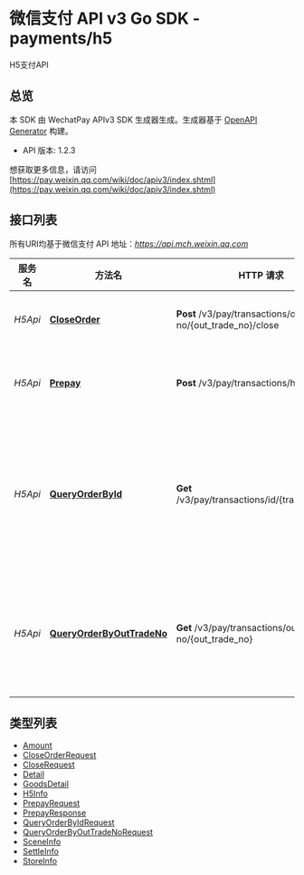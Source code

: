 # 微信支付 API v3 Go SDK - payments/h5

H5支付API

## 总览
本 SDK 由 WechatPay APIv3 SDK 生成器生成。生成器基于 [OpenAPI Generator](https://openapi-generator.tech) 构建。

- API 版本: 1.2.3

想获取更多信息，请访问 [https://pay.weixin.qq.com/wiki/doc/apiv3/index.shtml](https://pay.weixin.qq.com/wiki/doc/apiv3/index.shtml)

## 接口列表

所有URI均基于微信支付 API 地址：*https://api.mch.weixin.qq.com*

服务名 | 方法名 | HTTP 请求 | 描述
------------ | ------------- | ------------- | -------------
*H5Api* | [**CloseOrder**](H5Api.md#closeorder) | **Post** /v3/pay/transactions/out-trade-no/{out_trade_no}/close | 关闭订单
*H5Api* | [**Prepay**](H5Api.md#prepay) | **Post** /v3/pay/transactions/h5 | H5支付下单
*H5Api* | [**QueryOrderById**](H5Api.md#queryorderbyid) | **Get** /v3/pay/transactions/id/{transaction_id} | 微信支付订单号查询订单
*H5Api* | [**QueryOrderByOutTradeNo**](H5Api.md#queryorderbyouttradeno) | **Get** /v3/pay/transactions/out-trade-no/{out_trade_no} | 商户订单号查询订单


## 类型列表

 - [Amount](Amount.md)
 - [CloseOrderRequest](CloseOrderRequest.md)
 - [CloseRequest](CloseRequest.md)
 - [Detail](Detail.md)
 - [GoodsDetail](GoodsDetail.md)
 - [H5Info](H5Info.md)
 - [PrepayRequest](PrepayRequest.md)
 - [PrepayResponse](PrepayResponse.md)
 - [QueryOrderByIdRequest](QueryOrderByIdRequest.md)
 - [QueryOrderByOutTradeNoRequest](QueryOrderByOutTradeNoRequest.md)
 - [SceneInfo](SceneInfo.md)
 - [SettleInfo](SettleInfo.md)
 - [StoreInfo](StoreInfo.md)

